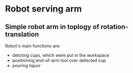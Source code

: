 # Robot serving arm
Simple robot arm in toplogy of rotation-translation
 --- 
Robot's main functions are:
- detcting cups, which were put in the workspace
- positioning end-of-arm tool over detected cup
- pouring liquor
